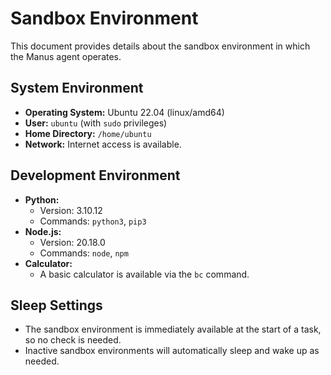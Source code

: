 # Sandbox Environment

This document provides details about the sandbox environment in which the Manus agent operates.

## System Environment
- **Operating System:** Ubuntu 22.04 (linux/amd64)
- **User:** `ubuntu` (with `sudo` privileges)
- **Home Directory:** `/home/ubuntu`
- **Network:** Internet access is available.

## Development Environment
- **Python:**
    - Version: 3.10.12
    - Commands: `python3`, `pip3`
- **Node.js:**
    - Version: 20.18.0
    - Commands: `node`, `npm`
- **Calculator:**
    - A basic calculator is available via the `bc` command.

## Sleep Settings
- The sandbox environment is immediately available at the start of a task, so no check is needed.
- Inactive sandbox environments will automatically sleep and wake up as needed. 